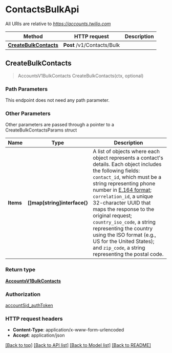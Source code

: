 # ContactsBulkApi

All URIs are relative to *https://accounts.twilio.com*

Method | HTTP request | Description
------------- | ------------- | -------------
[**CreateBulkContacts**](ContactsBulkApi.md#CreateBulkContacts) | **Post** /v1/Contacts/Bulk | 



## CreateBulkContacts

> AccountsV1BulkContacts CreateBulkContacts(ctx, optional)





### Path Parameters

This endpoint does not need any path parameter.

### Other Parameters

Other parameters are passed through a pointer to a CreateBulkContactsParams struct


Name | Type | Description
------------- | ------------- | -------------
**Items** | **[]map[string]interface{}** | A list of objects where each object represents a contact's details. Each object includes the following fields: `contact_id`, which must be a string representing phone number in [E.164 format](https://www.twilio.com/docs/glossary/what-e164); `correlation_id`, a unique 32-character UUID that maps the response to the original request; `country_iso_code`, a string representing the country using the ISO format (e.g., US for the United States); and `zip_code`, a string representing the postal code.

### Return type

[**AccountsV1BulkContacts**](AccountsV1BulkContacts.md)

### Authorization

[accountSid_authToken](../README.md#accountSid_authToken)

### HTTP request headers

- **Content-Type**: application/x-www-form-urlencoded
- **Accept**: application/json

[[Back to top]](#) [[Back to API list]](../README.md#documentation-for-api-endpoints)
[[Back to Model list]](../README.md#documentation-for-models)
[[Back to README]](../README.md)

